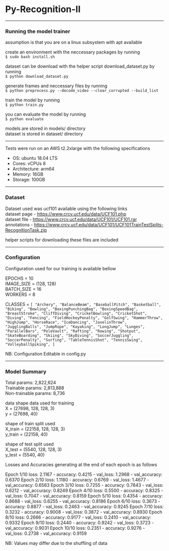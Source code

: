 # Py-Recognition-II

--------------------------------------------------

### Running the model trainer
assumption is that you are on a linux subsystem with apt available  

create an environment with the neccessary packages by running  
`$ sudo bash install.sh`

dataset can be download with the helper script download_dataset.py by running  
`$ python download_dataset.py`

generate frames and neccessary files by running  
`$ python preprocess.py --decode_video --clear_corrupted --build_list`

train the model by running  
`$ python train.py`

you can evaluate the model by running  
`$ python evaluate`

models are stored in models/ directory  
dataset is stored in dataset/ directory

--------------------------------------------------

Tests were run on an AWS t2.2xlarge with the following specifications
- OS: ubuntu 18.04 LTS
- Cores: vCPUs 8
- Architecture: arm64
- Memory: 16GB
- Storage: 100GB

--------------------------------------------------

### Dataset

Dataset used was ucf101 available using the following links  
dataset page - https://www.crcv.ucf.edu/data/UCF101.php  
dataset file - https://www.crcv.ucf.edu/data/UCF101/UCF101.rar  
annotations  - https://www.crcv.ucf.edu/data/UCF101/UCF101TrainTestSplits-RecognitionTask.zip  

helper scripts for downloading these files are included

--------------------------------------------------

### Configuration

Configuration used for our training is available bellow

EPOCHS = 10  
IMAGE_SIZE = (128, 128)  
BATCH_SIZE = 16  
WORKERS = 8

CLASSES = `[
	"Archery",
	"BalanceBeam",
	"BaseballPitch",
	"Basketball",
	"Biking",
	"Bowling",
	"BoxingPunchingBag",
	"BoxingSpeedBag",
	"BreastStroke",
	"CliffDiving",
	"CricketBowling",
	"CricketShot",
	"Diving",
	"Fencing",
	"FieldHockeyPenalty",
	"GolfSwing",
	"HammerThrow",
	"HighJump",
	"HorseRace",
	"IceDancing",
	"JavelinThrow",
	"JugglingBalls",
	"JumpRope",
	"Kayaking",
	"LongJump",
	"Lunges",
	"ParallelBars",
	"PoleVault",
	"Rafting",
	"Rowing",
	"Shotput",
	"SkateBoarding",
	"Skiing",
	"SkyDiving",
	"SoccerJuggling",
	"SoccerPenalty",
	"Surfing",
	"TableTennisShot",
	"TennisSwing",
	"VolleyballSpiking",
]`

NB: Configuration Editable in config.py

--------------------------------------------------

### Model Summary

Total params: 2,822,624  
Trainable params: 2,813,888  
Non-trainable params: 8,736


data shape data used for training  
X = (27698, 128, 128, 3)  
y = (27698, 40)

shape of train split used  
X_train = (22158, 128, 128, 3)  
y_train = (22158, 40)

shape of test split used  
X_test = (5540, 128, 128, 3)  
y_test = (5540, 40)


Losses and Accuracies generating at the end of each epoch is as follows

Epoch 1/10    loss: 2.1167 - accuracy: 0.4215 - val_loss: 1.2968 - val_accuracy: 0.6370
Epoch 2/10    loss: 1.1180 - accuracy: 0.6769 - val_loss: 1.4677 - val_accuracy: 0.6563
Epoch 3/10    loss: 0.7255 - accuracy: 0.7843 - val_loss: 0.6212 - val_accuracy: 0.8249
Epoch 4/10    loss: 0.5500 - accuracy: 0.8325 - val_loss: 0.7047 - val_accuracy: 0.8159
Epoch 5/10    loss: 0.4354 - accuracy: 0.8688 - val_loss: 0.6255 - val_accuracy: 0.8186
Epoch 6/10    loss: 0.3673 - accuracy: 0.8877 - val_loss: 0.2463 - val_accuracy: 0.9245
Epoch 7/10    loss: 0.3232 - accuracy: 0.9008 - val_loss: 0.3872 - val_accuracy: 0.8930
Epoch 8/10    loss: 0.2666 - accuracy: 0.9177 - val_loss: 0.2410 - val_accuracy: 0.9332
Epoch 9/10    loss: 0.2440 - accuracy: 0.9242 - val_loss: 0.3723 - val_accuracy: 0.9031
Epoch 10/10   loss: 0.2351 - accuracy: 0.9276 - val_loss: 0.2738 - val_accuracy: 0.9159


NB: Values may differ due to the shuffling of data 